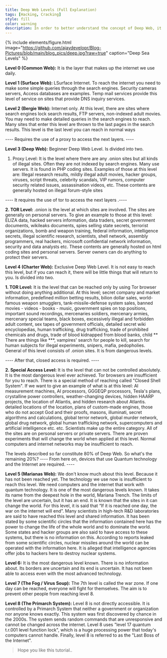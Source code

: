 ```yaml
---
title: Deep Web Levels (Full Explanation)
tags: [Hacking, Cracking]
style: fill
color: warning
description: In order to better understand the concept of Deep Web, it is necessary to look at the structure of the internet. The Internet consists of multi-level layers. Content, security and accessibility differ in each layer. It would be useful to visualize the movie Matrix in your eyes.
---
```

{% include elements/figure.html image="https://github.com/ajaydevelopr/Blog-Pictures/blob/main/blog_pics/deep.jpg?raw=true" caption="Deep Sea Levels" %}

**Level 0 (Common Web):** It is the layer that makes up the internet we use daily.

**Level 1 (Surface Web):** LSurface Internet. To reach the internet you need to make some simple queries through the search engines. Security cameras servers, Access databases are examples. Temp mail services provide this level of service on sites that provide DNS inquiry services.

**Level 2 (Bergie Web):** Internet only. At this level, there are sites where search engines lock search results, FTP servers, non-indexed adult movies. You may need to make detailed queries in the search engines to reach. Many sites that enter this level are thrown to the last pages in the search results. This level is the last level you can reach in normal ways

---- Requires the use of a proxy to access the next layers. ----

**Level 3 (Deep Web):** Beginner Deep Web Level. Is divided into two.

1. Proxy Level: It is the level where there are any .onion sites but all kinds of illegal sites. Often they are not indexed by search engines. Many use servers. It is found in PHP coding sites. Examples of those at this level are: Illegal research results, mildly illegal adult movies, hacker groups, viruses, script threats, celebrity scandals, VIP rumors, computer security related issues, assassination videos, etc. These contents are generally hosted on illegal forum-style sites

---- It requires the use of tor to access the next layers .----

**2. TOR Level:** .onion is the level at which sites are involved. The sites are generally on personal servers. To give an example to those at this level: ELIZA data, hacked servers information, data traders, secret government documents, wikileaks documents, spies selling state secrets, terrorist organizations, bomb and weapon training, federal information, intelligence secrets, illegal scientific research, scientists, shell network, assembly programmers, real hackers, microsoft confidential network information, security and data analysts etc. These contents are generally hosted on html coding sites and personal servers. Server owners can do anything to protect their servers.

**Level 4 (Charter Web):** Exclusive Deep Web Level. It is not easy to reach this level, but if you can reach it, there will be little things that will return to you. Is divided into two.

**1. TOR Level:** It is the level that can be reached only by using Tor browser without doing anything additional. At this level; secret company and market information, predefined million betting results, bilion dollar sales, world-famous weapon smugglers, tank-missile-defense system sales, banned movies - videos - books - music, government spies on top positions, important sound recordings, mercenaries soldiers, mercenary armies, mercenary special teams, black boxes, excessively illegal and forbidden adult content, sex tapes of government officials, detailed secret wiki encyclopedias, human trafficking, drug trafficking, trade of prohibited chemicals and drugs, trade of blood kidnapped from blood banks, child ** There are things like ***, vampires' search for people to kill, search for human subjects for illegal experiments, snipers, mafia, pedopholies. General of this level consists of .onion sites. It is from dangerous levels.



---- After that, closed access is required. ----

**2. Special Access Level:** It is the level that can not be controlled absolutely. It is the most dangerous level ever achieved. Tor browsers are insufficient for you to reach. There is a special method of reaching called "Closed Shell System". If we want to give an example of what is at this level: AI measurement machines, AI processors, GGGEQP processors, Tesla's plans, crystalline power controllers, weather-changing devices, hidden HAARP projects, the location of Atlantis, and hidden research about Atlantis. detailed locations of the location, plans of custom-made engines, those who do not accept God and their proofs, masons, illuminati, secret algorithms and calculations, global terror network, global murder network, global drug network, global human trafficking network, supercomputers and artificial intelligence etc. etc. Scientists make up the entire category. All of the sites are on personal servers or private servers. There are proven experiments that will change the world when applied at this level. Normal computers and internet networks may be insufficient to reach.

The levels described so far constitute 80% of Deep Web. So what's the remaining 20%?
---- From here on, devices that use Quantum technology and the Internet are required. ----

**Level 5 (Marianas Web):** We don't know much about this level. Because it has not been reached yet. The technology we use now is insufficient to reach this level. We need computers and the internet that work with quantum technology. It is one of the most dangerous levels known. It takes its name from the deepest hole in the world, Mariana Trench. The limits of the level are uncertain, but it has an end. It is known that the sites in it can change the world. For this level, it is said that “If it is reached one day, the war on the internet will end”. Many scientists in high-tech R&D laboratories are said to have reached this level and shared information. It has been stated by some scientific circles that the information contained here has the power to change the life of the whole world and to dominate the world. Some states and hacker groups are also said to have access to these systems, but there is no information on this. According to reports leaked from some scientific circles, nuclear missiles around the world can be operated with the information here. It is alleged that intelligence agencies offer jobs to hackers here to destroy nuclear systems.

**Level 6:** It is the most dangerous level known. There is no information about. Its borders are uncertain and its end is uncertain. It has not been able to access even with the most advanced technology.

**Level 7 (The Fog / Virus Soup):** The 7th level is called the war zone. If one day can be reached, everyone will fight for themselves. The aim is to prevent other people from reaching level 8.

**Level 8 (The Primarch System):** Level 8 is not directly accessible. It is controlled by a Primarch System that neither a government or organization nor anyone knows exactly. This system was first discovered by chance in the 2000s. The system sends random commands that are unresponsive and cannot be changed across the internet. Level 8 uses "level 17 quantum t.r.001 level function lock", which is a huge processing power that today's computers cannot handle. Finally, level 8 is referred to as the "Last Boss of the Internet".

> Hope you like this tutorial..